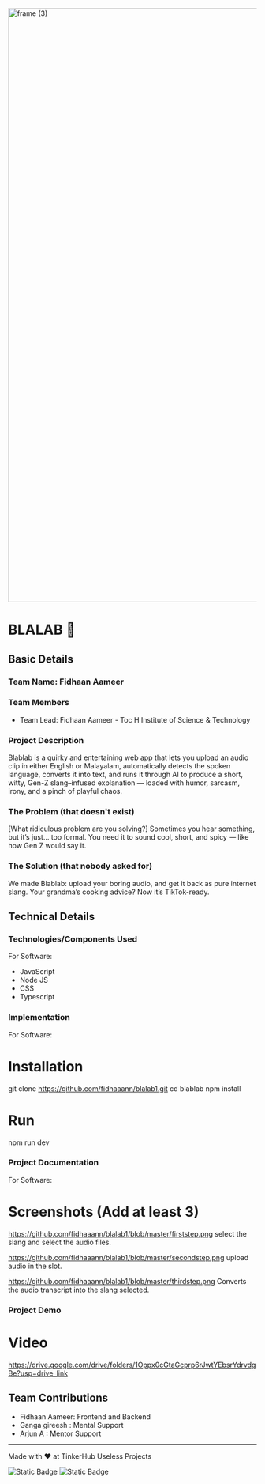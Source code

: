 <img width="3188" height="1202" alt="frame (3)" src="https://github.com/user-attachments/assets/517ad8e9-ad22-457d-9538-a9e62d137cd7" />


# BLALAB 🎯


## Basic Details
### Team Name: Fidhaan Aameer


### Team Members
- Team Lead: Fidhaan Aameer - Toc H Institute of Science & Technology


### Project Description
Blablab is a quirky and entertaining web app that lets you upload an audio clip in either English or Malayalam, automatically detects the spoken language, converts it into text, and runs it through AI to produce a short, witty, Gen-Z slang–infused explanation — loaded with humor, sarcasm, irony, and a pinch of playful chaos.
### The Problem (that doesn't exist)


[What ridiculous problem are you solving?]
Sometimes you hear something, but it’s just… too formal. You need it to sound cool, short, and spicy — like how Gen Z would say it.

### The Solution (that nobody asked for)
We made Blablab: upload your boring audio, and get it back as pure internet slang. Your grandma’s cooking advice? Now it’s TikTok-ready.

## Technical Details
### Technologies/Components Used
For Software:
- JavaScript
- Node JS
- CSS
- Typescript


### Implementation
For Software:
# Installation
git clone https://github.com/fidhaaann/blalab1.git
cd blablab
npm install


# Run
npm run dev

### Project Documentation
For Software:

# Screenshots (Add at least 3)
https://github.com/fidhaaann/blalab1/blob/master/firststep.png
select the slang and select the audio files.

https://github.com/fidhaaann/blalab1/blob/master/secondstep.png
upload audio in the slot.

https://github.com/fidhaaann/blalab1/blob/master/thirdstep.png
Converts the audio transcript into the slang selected.


### Project Demo
# Video
https://drive.google.com/drive/folders/1Oppx0cGtaGcprp6rJwtYEbsrYdrvdgBe?usp=drive_link

## Team Contributions
- Fidhaan Aameer: Frontend and Backend
- Ganga gireesh : Mental Support
- Arjun A : Mentor Support 
---
Made with ❤️ at TinkerHub Useless Projects 

![Static Badge](https://img.shields.io/badge/TinkerHub-24?color=%23000000&link=https%3A%2F%2Fwww.tinkerhub.org%2F)
![Static Badge](https://img.shields.io/badge/UselessProjects--25-25?link=https%3A%2F%2Fwww.tinkerhub.org%2Fevents%2FQ2Q1TQKX6Q%2FUseless%2520Projects)


